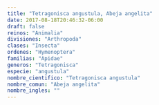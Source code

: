 ```yaml
---
title: "Tetragonisca angustula, Abeja angelita"
date: 2017-08-18T20:46:32-06:00
draft: false
reinos: "Animalia"
divisiones: "Arthropoda"
clases: "Insecta"
ordenes: "Hymenoptera"
familias: "Apidae"
generos: "Tetragonisca"
especie: "angustula"
nombre_cientifico: "Tetragonisca angustula"
nombre_comun: "Abeja angelita"
nombre_ingles: ""
---
```

